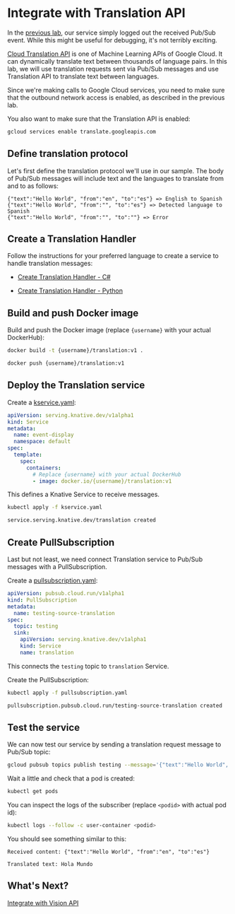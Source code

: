 # Integrate with Translation API

In the [previous lab](08-helloworldeventing.md), our service simply logged out the received Pub/Sub event. While this might be useful for debugging, it's not terribly exciting.

[Cloud Translation API](https://cloud.google.com/translate/docs/) is one of Machine Learning APIs of Google Cloud. It can dynamically translate text between thousands of language pairs. In this lab, we will use translation requests sent via Pub/Sub messages and use Translation API to translate text between languages.

Since we're making calls to Google Cloud services, you need to make sure that the outbound network access is enabled, as described in the previous lab.

You also want to make sure that the Translation API is enabled:

```bash
gcloud services enable translate.googleapis.com
```

## Define translation protocol

Let's first define the translation protocol we'll use in our sample. The body of Pub/Sub messages will include text and the languages to translate from and to as follows:

```text
{"text":"Hello World", "from":"en", "to":"es"} => English to Spanish
{"text":"Hello World", "from":"", "to":"es"} => Detected language to Spanish
{"text":"Hello World", "from":"", "to":""} => Error
```

## Create a Translation Handler

Follow the instructions for your preferred language to create a service to handle translation messages:

* [Create Translation Handler - C#](09-translationeventing-csharp.md)

* [Create Translation Handler - Python](09-translationeventing-python.md)

## Build and push Docker image

Build and push the Docker image (replace `{username}` with your actual DockerHub):

```bash
docker build -t {username}/translation:v1 .

docker push {username}/translation:v1
```

## Deploy the Translation service

Create a [kservice.yaml](../eventing/translation/kservice.yaml):

```yaml
apiVersion: serving.knative.dev/v1alpha1
kind: Service
metadata:
  name: event-display
  namespace: default
spec:
  template:
    spec:
      containers:
        # Replace {username} with your actual DockerHub
        - image: docker.io/{username}/translation:v1
```

This defines a Knative Service to receive messages. 

```bash
kubectl apply -f kservice.yaml

service.serving.knative.dev/translation created
```

## Create PullSubscription

Last but not least, we need connect Translation service to Pub/Sub messages with a PullSubscription. 

Create a [pullsubscription.yaml](../eventing/translation/pullsubscription.yaml):

```yaml
apiVersion: pubsub.cloud.run/v1alpha1
kind: PullSubscription
metadata:
  name: testing-source-translation
spec:
  topic: testing
  sink:
    apiVersion: serving.knative.dev/v1alpha1
    kind: Service
    name: translation
```
This connects the `testing` topic to `translation` Service. 

Create the PullSubscription:

```bash
kubectl apply -f pullsubscription.yaml

pullsubscription.pubsub.cloud.run/testing-source-translation created
```

## Test the service

We can now test our service by sending a translation request message to Pub/Sub topic:

```bash
gcloud pubsub topics publish testing --message='{"text":"Hello World", "from":"en", "to":"es"}'
```

Wait a little and check that a pod is created:

```bash
kubectl get pods
```

You can inspect the logs of the subscriber (replace `<podid>` with actual pod id):

```bash
kubectl logs --follow -c user-container <podid>
```

You should see something similar to this:

```text
Received content: {"text":"Hello World", "from":"en", "to":"es"}

Translated text: Hola Mundo
```

## What's Next?

[Integrate with Vision API](10-visioneventing.md)
